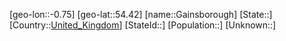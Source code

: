 ﻿---
location: [54.42,-0.75]
type: City
tags:
- geo/City


SpocWebEntityId: 30342
isDeleted: false
confidential: public

---
[geo-lon::-0.75]
[geo-lat::54.42]
[name::Gainsborough]
[State::]
[Country::[United_Kingdom](geo/Continent/Europe/United_Kingdom.md)]
[StateId::]
[Population::]
[Unknown::]

